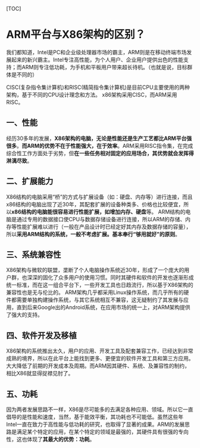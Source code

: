 [TOC]

# ARM平台与X86架构的区别？

我们都知道，Intel是PC和企业级处理器市场的霸主，ARM则是在移动终端市场发展起来的新兴霸主。Intel专注高性能，为个人用户、企业用户提供出色的性能支持；而ARM则专注低功耗，为手机和平板用户带来超长待机。（也就是说，目标群体是不同的）

CISC(复杂指令集计算机)和RISC(精简指令集计算机)是目前CPU主要使用的两种架构，基于不同的CPU设计理念和方法。
x86架构采用CISC，而ARM采用RISC。

## 一、性能

经历30多年的发展，**X86架构的电脑，无论是性能还是生产工艺都比ARM平台强很多**。**而ARM的优势不在于性能强大，在于效率**。ARM采用RISC指令集，在完成综合性工作方面处于劣势，但**在一些任务相对固定的应用场合，其优势就会发挥得淋漓尽致**。

## 二、扩展能力

X86结构的电脑采用“桥”的方式与扩展设备（如：硬盘、内存等）进行连接，而且x86结构的电脑出现了近30年，其配套扩展的设备种类多、价格也比较便宜，所以**x86结构的电脑能很容易进行性能扩展，如增加内存、硬盘**等。
ARM结构的电脑是通过专用的数据接口使CPU与数据存储设备进行连接，所以ARM的存储、内存等性能扩展难以进行（一般在产品设计时已经定好其内存及数据存储的容量），所以**采用ARM结构的系统，一般不考虑扩展。基本奉行“够用就好”的原则**。

## 三、系统兼容性

X86架构与微软的联盟，垄断了个人电脑操作系统近30年，形成了一个庞大的用户群，也深深的固化了众多用户的使用习惯。同时其硬件和软件的开发也逐渐形成统一标准，而在这一组合平台下，一些开发工具也日趋流行，所以基于X86架构的兼容性也是无与伦比的。
ARM架构几乎都采用Linux操作系统，而几乎所有的硬件都需要单独构建操作系统，与其它系统相互不兼容，这无疑制约了其发展与应用，直到后来Google出的Android系统，在应用市场的统一上，对ARM架构提供了强大的支持。

## 四、软件开发及移植

X86架构的系统推出太久，用户的应用、开发工具及配套兼容工作，已经达到非常成熟的境界，所以在此平台上能找到更多、更便宜的软件开发工具和第三方应用。大大降低了前期的开发成本及周期。而ARM因其硬件、系统、及兼容性的制约，相比X86就显得捉襟见肘了。

## 五、功耗

因为两者发展思路不一样，X86是尽可能多的去满足各种应用、领域。所以它一直倡导的是性能和速度，当然，基于能效平衡，其功耗也不可能低。虽然这些年Intel一直在致力于高性能与低功耗的研究，也取得了显著的成果。ARM的发展思路是满足某个特定的应用，在某个特定的领域是最强的，其硬件具有很强的专向性，这也体现了**其最大的优势：功耗**。

 